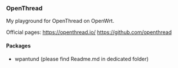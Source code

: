 <h3> OpenThread </h3>
My playground for OpenThread on OpenWrt.

Official pages:
https://openthread.io/
https://github.com/openthread

<h4> Packages </h4>

- wpantund (please find Readme.md in dedicated folder)
